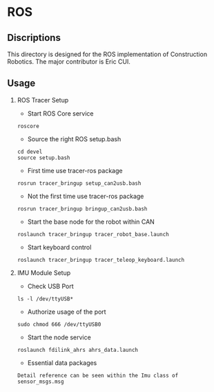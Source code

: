 # ROS

## Discriptions

This directory is designed for the ROS implementation of Construction Robotics. The major contributor is Eric CUI.

## Usage

1. ROS Tracer Setup
   * Start ROS Core service

    ```
    roscore
    ```

   * Source the right ROS setup.bash

    ```
    cd devel
    source setup.bash
    ```
   
   * First time use tracer-ros package

    ```
    rosrun tracer_bringup setup_can2usb.bash
    ```

    * Not the first time use tracer-ros package

    ```
    rosrun tracer_bringup bringup_can2usb.bash
    ```

    * Start the base node for the robot within CAN

    ```
    roslaunch tracer_bringup tracer_robot_base.launch
    ```

    * Start keyboard control

    ```
    roslaunch tracer_bringup tracer_teleop_keyboard.launch
    ```

2. IMU Module Setup
   * Check USB Port

    ```
    ls -l /dev/ttyUSB*
    ```

    * Authorize usage of the port

    ```
    sudo chmod 666 /dev/ttyUSB0
    ```

    * Start the node service

    ```
    roslaunch fdilink_ahrs ahrs_data.launch
    ```

    * Essential data packages

    ```
    Detail reference can be seen within the Imu class of sensor_msgs.msg
    ```

   
